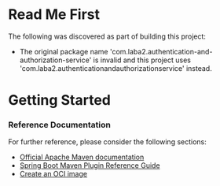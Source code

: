 # Read Me First
The following was discovered as part of building this project:

* The original package name 'com.laba2.authentication-and-authorization-service' is invalid and this project uses 'com.laba2.authenticationandauthorizationservice' instead.

# Getting Started

### Reference Documentation
For further reference, please consider the following sections:

* [Official Apache Maven documentation](https://maven.apache.org/guides/index.html)
* [Spring Boot Maven Plugin Reference Guide](https://docs.spring.io/spring-boot/docs/3.0.3/maven-plugin/reference/html/)
* [Create an OCI image](https://docs.spring.io/spring-boot/docs/3.0.3/maven-plugin/reference/html/#build-image)


